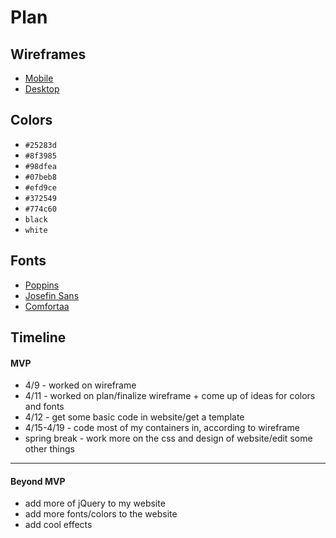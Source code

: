 # Plan

## Wireframes
* [Mobile](fp1.jpg)
* [Desktop](fp.jpg)

## Colors
* `#25283d`
* `#8f3985`
* `#98dfea`
* `#07beb8`
* `#efd9ce`
* `#372549`
* `#774c60`
* `black`
* `white`

## Fonts
* [Poppins](https://fonts.google.com/specimen/Poppins)
* [Josefin Sans](https://fonts.google.com/specimen/Josefin+Sans)
* [Comfortaa](https://fonts.google.com/specimen/Comfortaa)

## Timeline

#### MVP
* 4/9 - worked on wireframe
* 4/11 - worked on plan/finalize wireframe + come up of ideas for colors and fonts
* 4/12 - get some basic code in website/get a template
* 4/15-4/19 - code most of my containers in, according to wireframe
* spring break - work more on the css and design of website/edit some other things

---

#### Beyond MVP
* add more of jQuery to my website
* add more fonts/colors to the website
* add cool effects
